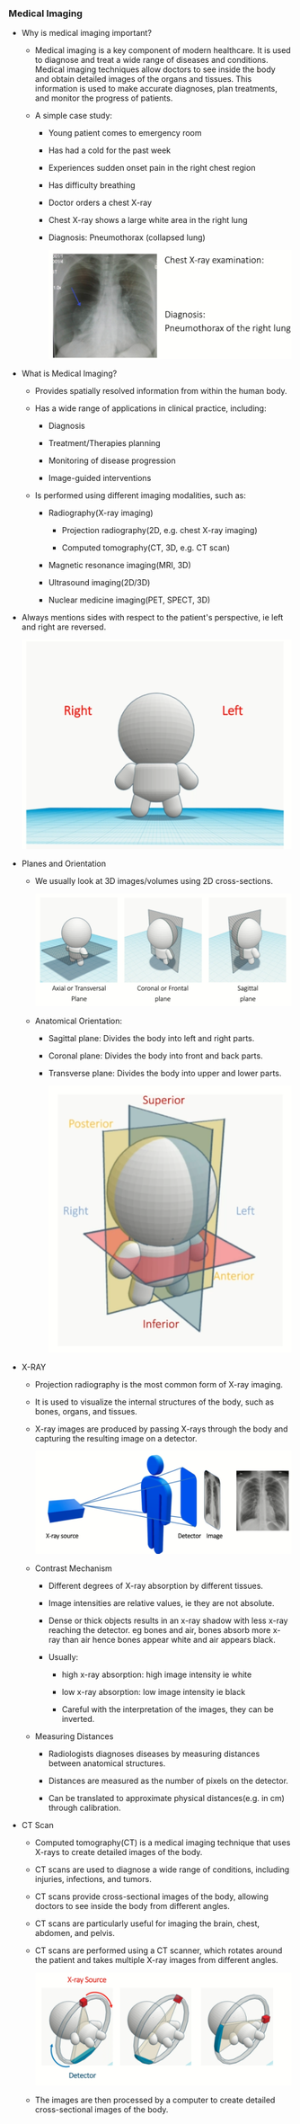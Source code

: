 ### Medical Imaging

- Why is medical imaging important?

    - Medical imaging is a key component of modern healthcare. It is used to diagnose and treat a wide range of diseases and conditions. Medical imaging techniques allow doctors to see inside the body and obtain detailed images of the organs and tissues. This information is used to make accurate diagnoses, plan treatments, and monitor the progress of patients.

    - A simple case study:

        - Young patient comes to emergency room

        - Has had a cold for the past week

        - Experiences sudden onset pain in the right chest region

        - Has difficulty breathing

        - Doctor orders a chest X-ray

        - Chest X-ray shows a large white area in the right lung

        - Diagnosis: Pneumothorax (collapsed lung)

            ![alt text](image.png)

- What is Medical Imaging?

    - Provides spatially resolved information from within the human body.

    - Has a wide range of applications in clinical practice, including:

        - Diagnosis

        - Treatment/Therapies planning

        - Monitoring of disease progression

        - Image-guided interventions

    - Is performed using different imaging modalities, such as:

        - Radiography(X-ray imaging)

            - Projection radiography(2D, e.g. chest X-ray imaging)

            - Computed tomography(CT, 3D, e.g. CT scan)

        - Magnetic resonance imaging(MRI, 3D)

        - Ultrasound imaging(2D/3D)

        - Nuclear medicine imaging(PET, SPECT, 3D) 

- Always mentions sides with respect to the patient's perspective, ie left and right are reversed.

    ![alt text](image-1.png)

- Planes and Orientation

    - We usually look at 3D images/volumes using 2D cross-sections.

        ![alt text](image-2.png)

    - Anatomical Orientation:

        - Sagittal plane: Divides the body into left and right parts.

        - Coronal plane: Divides the body into front and back parts.

        - Transverse plane: Divides the body into upper and lower parts.

            ![alt text](image-3.png)

- X-RAY

    - Projection radiography is the most common form of X-ray imaging.

    - It is used to visualize the internal structures of the body, such as bones, organs, and tissues.

    - X-ray images are produced by passing X-rays through the body and capturing the resulting image on a detector.

        ![alt text](image-4.png)

    - Contrast Mechanism

        - Different degrees of X-ray absorption by different tissues.

        - Image intensities are relative values, ie they are not absolute.

        - Dense or thick objects results in an x-ray shadow with less x-ray reaching the detector. eg bones and air, bones absorb more x-ray than air hence bones appear white and air appears black.

        - Usually:

            - high x-ray absorption: high image intensity ie white

            - low x-ray absorption: low image intensity ie black

            - Careful with the interpretation of the images, they can be inverted.

    - Measuring Distances

        - Radiologists diagnoses diseases by measuring distances between anatomical structures.

        - Distances are measured as the number of pixels on the detector.

        - Can be translated to approximate physical distances(e.g. in cm) through calibration.

- CT Scan

    - Computed tomography(CT) is a medical imaging technique that uses X-rays to create detailed images of the body.

    - CT scans are used to diagnose a wide range of conditions, including injuries, infections, and tumors.

    - CT scans provide cross-sectional images of the body, allowing doctors to see inside the body from different angles.

    - CT scans are particularly useful for imaging the brain, chest, abdomen, and pelvis.

    - CT scans are performed using a CT scanner, which rotates around the patient and takes multiple X-ray images from different angles.

        ![alt text](image-5.png)

    - The images are then processed by a computer to create detailed cross-sectional images of the body.

